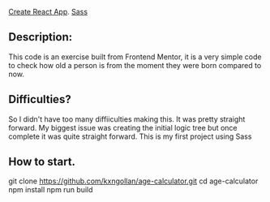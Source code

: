 [Create React App](https://github.com/facebook/create-react-app).
[Sass](https://sass-lang.com/)

## Description:

This code is an exercise built from Frontend Mentor, it is a very simple code to check how old a person is from the moment they were born compared to now.

## Difficulties?

So I didn't have too many diffiiculties making this. It was pretty straight forward. My biggest issue was creating the initial logic tree but once complete it was quite straight forward. This is my first project using Sass

## How to start.

git clone https://github.com/kxngollan/age-calculator.git
cd age-calculator
npm install
npm run build
